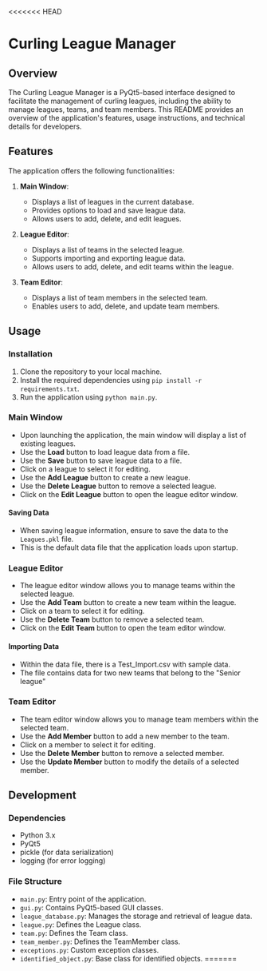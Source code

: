 <<<<<<< HEAD
# Curling League Manager

## Overview

The Curling League Manager is a PyQt5-based interface designed to facilitate the management of curling leagues, including the ability to manage leagues, teams, and team members. This README provides an overview of the application's features, usage instructions, and technical details for developers.



## Features

The application offers the following functionalities:

1. **Main Window**:
   - Displays a list of leagues in the current database.
   - Provides options to load and save league data.
   - Allows users to add, delete, and edit leagues.

2. **League Editor**:
   - Displays a list of teams in the selected league.
   - Supports importing and exporting league data.
   - Allows users to add, delete, and edit teams within the league.

3. **Team Editor**:
   - Displays a list of team members in the selected team.
   - Enables users to add, delete, and update team members.

## Usage

### Installation

1. Clone the repository to your local machine.
2. Install the required dependencies using `pip install -r requirements.txt`.
3. Run the application using `python main.py`.

### Main Window

- Upon launching the application, the main window will display a list of existing leagues.
- Use the **Load** button to load league data from a file.
- Use the **Save** button to save league data to a file.
- Click on a league to select it for editing.
- Use the **Add League** button to create a new league.
- Use the **Delete League** button to remove a selected league.
- Click on the **Edit League** button to open the league editor window.
#### Saving Data
- When saving league information, ensure to save the data to the `Leagues.pkl` file.
- This is the default data file that the application loads upon startup.

### League Editor

- The league editor window allows you to manage teams within the selected league.
- Use the **Add Team** button to create a new team within the league.
- Click on a team to select it for editing.
- Use the **Delete Team** button to remove a selected team.
- Click on the **Edit Team** button to open the team editor window.
#### Importing Data
- Within the data file, there is a Test_Import.csv with sample data. 
- The file contains data for two new teams that belong to the "Senior league"

### Team Editor

- The team editor window allows you to manage team members within the selected team.
- Use the **Add Member** button to add a new member to the team.
- Click on a member to select it for editing.
- Use the **Delete Member** button to remove a selected member.
- Use the **Update Member** button to modify the details of a selected member.

## Development

### Dependencies

- Python 3.x
- PyQt5
- pickle (for data serialization)
- logging (for error logging)

### File Structure

- `main.py`: Entry point of the application.
- `gui.py`: Contains PyQt5-based GUI classes.
- `league_database.py`: Manages the storage and retrieval of league data.
- `league.py`: Defines the League class.
- `team.py`: Defines the Team class.
- `team_member.py`: Defines the TeamMember class.
- `exceptions.py`: Custom exception classes.
- `identified_object.py`: Base class for identified objects.
=======

